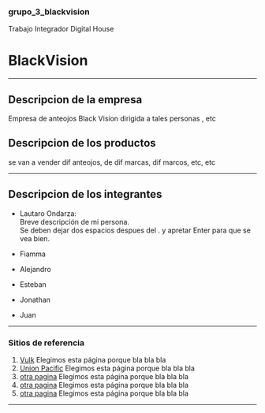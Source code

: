 ### grupo_3_blackvision
Trabajo Integrador Digital House
# **BlackVision**

***

## **Descripcion de la empresa**
Empresa de anteojos Black Vision dirigida a tales personas , etc

## **Descripcion de los productos**
se van a vender dif anteojos, de dif marcas, dif marcos, etc, etc

***

## **Descripcion de los integrantes**
- Lautaro Ondarza:  
    Breve descripción de mi persona.  
    Se deben dejar dos espacios despues del . y apretar Enter para que se vea bien.

- Fiamma 

- Alejandro

- Esteban

- Jonathan 

- Juan

***

### **Sitios de referencia**
1. [Vulk](https://www.vulkeyewear.com/) 
    Elegimos esta página porque bla bla bla
2. [Union Pacific](https://web.unionpacific.com.ar/)
    Elegimos esta página porque bla bla bla
3. [otra pagina](https://www.OTRAPAGINA.com/)
    Elegimos esta página porque bla bla bla
4. [otra pagina](https://www.OTRAPAGINA.com/)
    Elegimos esta página porque bla bla bla
5. [otra pagina](https://www.OTRAPAGINA.com/)
    Elegimos esta página porque bla bla bla
***